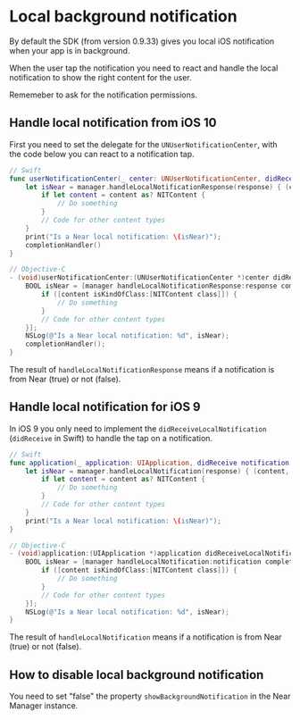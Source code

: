 # Local background notification

By default the SDK (from version 0.9.33) gives you local iOS notification when your app is in background.

When the user tap the notification you need to react and handle the local notification to show the right content for the user.

Rememeber to ask for the notification permissions.

## Handle local notification from iOS 10

First you need to set the delegate for the `UNUserNotificationCenter`, with the code below you can react to a notification tap.

```swift
// Swift
func userNotificationCenter(_ center: UNUserNotificationCenter, didReceive response: UNNotificationResponse, withCompletionHandler completionHandler: @escaping () -> Void) {
    let isNear = manager.handleLocalNotificationResponse(response) { (content, recipe, error) in
        if let content = content as? NITContent {
            // Do something
        }
        // Code for other content types
    }
    print("Is a Near local notification: \(isNear)");
    completionHandler()
}
```

```objective-c
// Objective-C
- (void)userNotificationCenter:(UNUserNotificationCenter *)center didReceiveNotificationResponse:(UNNotificationResponse *)response withCompletionHandler:(void (^)())completionHandler {
    BOOL isNear = [manager handleLocalNotificationResponse:response completionHandler:^(id  _Nullable content, NITRecipe * _Nullable recipe, NSError * _Nullable error) {
        if ([content isKindOfClass:[NITContent class]]) {
            // Do something
        }
        // Code for other content types
    }];
    NSLog(@"Is a Near local notification: %d", isNear);
    completionHandler();
}
```

The result of `handleLocalNotificationResponse` means if a notification is from Near (true) or not (false).

## Handle local notification for iOS 9

In iOS 9 you only need to implement the `didReceiveLocalNotification` (`didReceive` in Swift) to handle the tap on a notification.

```swift
// Swift
func application(_ application: UIApplication, didReceive notification: UILocalNotification) {
    let isNear = manager.handleLocalNotification(response) { (content, recipe, error) in
        if let content = content as? NITContent {
            // Do something
        }
        // Code for other content types
    }
    print("Is a Near local notification: \(isNear)");
}
```

```objective-c
// Objective-C
- (void)application:(UIApplication *)application didReceiveLocalNotification:(UILocalNotification *)notification {
    BOOL isNear = [manager handleLocalNotification:notification completionHandler:^(id  _Nullable content, NITRecipe * _Nullable recipe, NSError * _Nullable error) {
        if ([content isKindOfClass:[NITContent class]]) {
            // Do something
        }
        // Code for other content types
    }];
    NSLog(@"Is a Near local notification: %d", isNear);
}
```

The result of `handleLocalNotification` means if a notification is from Near (true) or not (false).

## How to disable local background notification

You need to set "false" the property `showBackgroundNotification` in the Near Manager instance.
